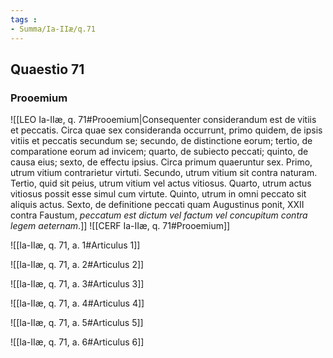 ```yaml
---
tags : 
- Summa/Ia-IIæ/q.71
---
```


## Quaestio 71

### Prooemium

![[LEO Ia-IIæ, q. 71#Prooemium|Consequenter considerandum est de vitiis et peccatis. Circa quae sex consideranda occurrunt, primo quidem, de ipsis vitiis et peccatis secundum se; secundo, de distinctione eorum; tertio, de comparatione eorum ad invicem; quarto, de subiecto peccati; quinto, de causa eius; sexto, de effectu ipsius. Circa primum quaeruntur sex. Primo, utrum vitium contrarietur virtuti. Secundo, utrum vitium sit contra naturam. Tertio, quid sit peius, utrum vitium vel actus vitiosus. Quarto, utrum actus vitiosus possit esse simul cum virtute. Quinto, utrum in omni peccato sit aliquis actus. Sexto, de definitione peccati quam Augustinus ponit, XXII contra Faustum, *peccatum est dictum vel factum vel concupitum contra legem aeternam*.]]
![[CERF Ia-IIæ, q. 71#Prooemium]]

![[Ia-IIæ, q. 71, a. 1#Articulus 1]]

![[Ia-IIæ, q. 71, a. 2#Articulus 2]]

![[Ia-IIæ, q. 71, a. 3#Articulus 3]]

![[Ia-IIæ, q. 71, a. 4#Articulus 4]]

![[Ia-IIæ, q. 71, a. 5#Articulus 5]]

![[Ia-IIæ, q. 71, a. 6#Articulus 6]]

